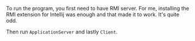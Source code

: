 To run the program, you first need to have RMI server. 
For me, installing the RMI extension for 
Intellij was enough and that made it to work. It's quite odd.

Then run ```ApplicationServer``` and
lastly ```Client```.